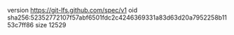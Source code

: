 version https://git-lfs.github.com/spec/v1
oid sha256:52352772107f57abf6501fdc2c4246369331a83d63d20a7952258b1153c7ff86
size 12529
